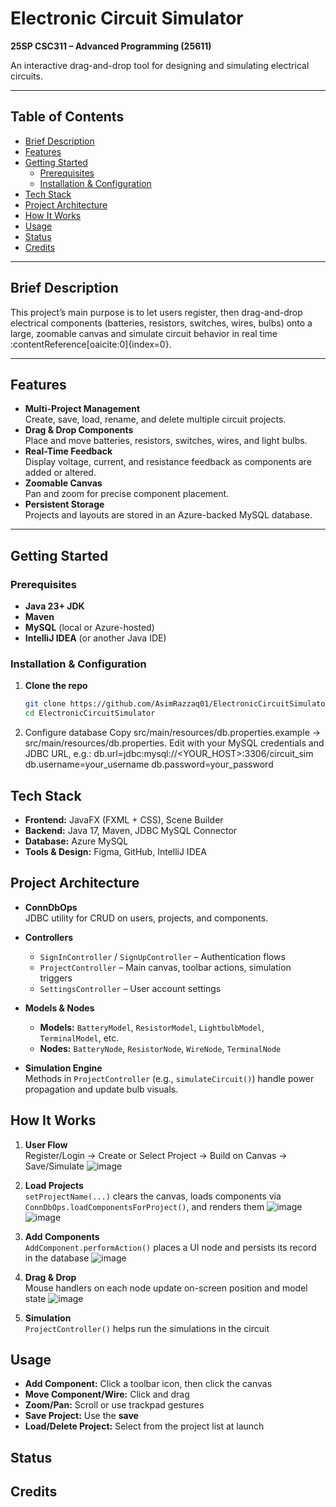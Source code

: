 # Electronic Circuit Simulator

**25SP CSC311 – Advanced Programming (25611)**

An interactive drag-and-drop tool for designing and simulating electrical circuits.

---

## Table of Contents

- [Brief Description](#brief-description)  
- [Features](#features)  
- [Getting Started](#getting-started)  
  - [Prerequisites](#prerequisites)  
  - [Installation & Configuration](#installation--configuration)  
- [Tech Stack](#tech-stack)  
- [Project Architecture](#project-architecture)  
- [How It Works](#how-it-works)  
- [Usage](#usage)  
- [Status](#status)  
- [Credits](#credits)  

---

## Brief Description

This project’s main purpose is to let users register, then drag-and-drop electrical components (batteries, resistors, switches, wires, bulbs) onto a large, zoomable canvas and simulate circuit behavior in real time :contentReference[oaicite:0]{index=0}.

---

## Features

- **Multi-Project Management**  
  Create, save, load, rename, and delete multiple circuit projects.  
- **Drag & Drop Components**  
  Place and move batteries, resistors, switches, wires, and light bulbs.  
- **Real-Time Feedback**  
  Display voltage, current, and resistance feedback as components are added or altered.  
- **Zoomable Canvas**  
  Pan and zoom for precise component placement.  
- **Persistent Storage**  
  Projects and layouts are stored in an Azure-backed MySQL database.  

---

## Getting Started

### Prerequisites

- **Java 23+ JDK**  
- **Maven**  
- **MySQL** (local or Azure-hosted)  
- **IntelliJ IDEA** (or another Java IDE)  

### Installation & Configuration

1. **Clone the repo**  
   ```bash
   git clone https://github.com/AsimRazzaq01/ElectronicCircuitSimulator.git
   cd ElectronicCircuitSimulator
2. Configure database
  Copy src/main/resources/db.properties.example → src/main/resources/db.properties.
  Edit with your MySQL credentials and JDBC URL, e.g.:
    db.url=jdbc:mysql://<YOUR_HOST>:3306/circuit_sim
    db.username=your_username
    db.password=your_password

## Tech Stack

- **Frontend:** JavaFX (FXML + CSS), Scene Builder  
- **Backend:** Java 17, Maven, JDBC MySQL Connector  
- **Database:** Azure MySQL  
- **Tools & Design:** Figma, GitHub, IntelliJ IDEA  

## Project Architecture

- **ConnDbOps**  
  JDBC utility for CRUD on users, projects, and components.

- **Controllers**  
  - `SignInController` / `SignUpController` – Authentication flows  
  - `ProjectController` – Main canvas, toolbar actions, simulation triggers  
  - `SettingsController` – User account settings  

- **Models & Nodes**  
  - **Models:** `BatteryModel`, `ResistorModel`, `LightbulbModel`, `TerminalModel`, etc.  
  - **Nodes:** `BatteryNode`, `ResistorNode`, `WireNode`, `TerminalNode`  

- **Simulation Engine**  
  Methods in `ProjectController` (e.g., `simulateCircuit()`) handle power propagation and update bulb visuals.

## How It Works

1. **User Flow**  
   Register/Login → Create or Select Project → Build on Canvas → Save/Simulate
   ![image](https://github.com/user-attachments/assets/f10214c8-9dbb-4d8c-a046-d69b98f14add)

3. **Load Projects**  
   `setProjectName(...)` clears the canvas, loads components via `ConnDbOps.loadComponentsForProject()`, and renders them
   ![image](https://github.com/user-attachments/assets/23343c7c-b89c-4b13-a802-a9242e99564f)
    ![image](https://github.com/user-attachments/assets/a5418587-5193-469f-b0d1-5c8541fece00)

5. **Add Components**  
   `AddComponent.performAction()` places a UI node and persists its record in the database
   ![image](https://github.com/user-attachments/assets/0dffda45-aebb-40f8-8bd8-3bfa4d85a1f0)

7. **Drag & Drop**  
   Mouse handlers on each node update on-screen position and model state
   ![image](https://github.com/user-attachments/assets/247fa657-7230-4f4e-8d52-3d12706b8501)

9. **Simulation**  
   `ProjectController()` helps run the simulations in the circuit

## Usage

- **Add Component:** Click a toolbar icon, then click the canvas  
- **Move Component/Wire:** Click and drag  
- **Zoom/Pan:** Scroll or use trackpad gestures  
- **Save Project:** Use the **save**
- **Load/Delete Project:** Select from the project list at launch

## Status

## Credits
